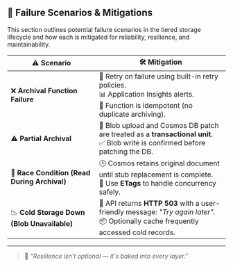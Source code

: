 ## 🔴 Failure Scenarios & Mitigations

This section outlines potential failure scenarios in the tiered storage lifecycle and how each is mitigated for reliability, resilience, and maintainability.

| ⚠️ **Scenario**                           | 🛠️ **Mitigation**                                                                                   |
|-------------------------------------------|-----------------------------------------------------------------------------------------------------|
| ❌ **Archival Function Failure**           | 🔁 Retry on failure using built-in retry policies.<br>📊 Application Insights alerts.<br>🧾 Function is idempotent (no duplicate archiving). |
| ⚠️ **Partial Archival**                   | 🔄 Blob upload and Cosmos DB patch are treated as a **transactional unit**.<br>✅ Blob write is confirmed before patching the DB.           |
| 🔄 **Race Condition (Read During Archival)** | 🕒 Cosmos retains original document until stub replacement is complete.<br>🔐 Use **ETags** to handle concurrency safely.                  |
| 📉 **Cold Storage Down (Blob Unavailable)** | 🚫 API returns **HTTP 503** with a user-friendly message: _"Try again later"._<br>📦 Optionally cache frequently accessed cold records.      |

---

> 🔐 _"Resilience isn’t optional — it's baked into every layer."_


